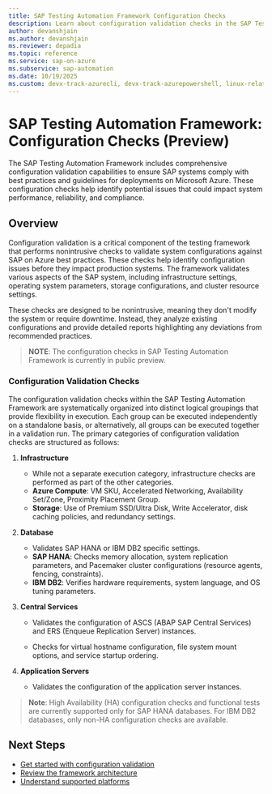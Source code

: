```yaml
---
title: SAP Testing Automation Framework Configuration Checks
description: Learn about configuration validation checks in the SAP Testing Automation Framework
author: devanshjain
ms.author: devanshjain
ms.reviewer: depadia
ms.topic: reference
ms.service: sap-on-azure
ms.subservice: sap-automation
ms.date: 10/19/2025
ms.custom: devx-track-azurecli, devx-track-azurepowershell, linux-related-content
---
```


# SAP Testing Automation Framework: Configuration Checks (Preview)

The SAP Testing Automation Framework includes comprehensive configuration validation capabilities to ensure SAP systems comply with best practices and guidelines for deployments on Microsoft Azure. These configuration checks help identify potential issues that could impact system performance, reliability, and compliance.

## Overview

Configuration validation is a critical component of the testing framework that performs nonintrusive checks to validate system configurations against SAP on Azure best practices. These checks help identify configuration issues before they impact production systems. The framework validates various aspects of the SAP system, including infrastructure settings, operating system parameters, storage configurations, and cluster resource settings.

These checks are designed to be nonintrusive, meaning they don't modify the system or require downtime. Instead, they analyze existing configurations and provide detailed reports highlighting any deviations from recommended practices.

> **NOTE**: The configuration checks in SAP Testing Automation Framework is currently in public preview.

### Configuration Validation Checks

The configuration validation checks within the SAP Testing Automation Framework are systematically organized into distinct logical groupings that provide flexibility in execution. Each group can be executed independently on a standalone basis, or alternatively, all groups can be executed together in a validation run. The primary categories of configuration validation checks are structured as follows:

1. **Infrastructure**

    - While not a separate execution category, infrastructure checks are performed as part of the other categories.
    - **Azure Compute**: VM SKU, Accelerated Networking, Availability Set/Zone, Proximity Placement Group.
    - **Storage**: Use of Premium SSD/Ultra Disk, Write Accelerator, disk caching policies, and redundancy settings.

2. **Database**

    - Validates SAP HANA or IBM DB2 specific settings.
    - **SAP HANA**: Checks memory allocation, system replication parameters, and Pacemaker cluster configurations (resource agents, fencing, constraints).
    - **IBM DB2**: Verifies hardware requirements, system language, and OS tuning parameters.

3. **Central Services**

    - Validates the configuration of ASCS (ABAP SAP Central Services) and ERS (Enqueue Replication Server) instances.

    - Checks for virtual hostname configuration, file system mount options, and service startup ordering.


3. **Application Servers**
    - Validates the configuration of the application server instances.


> **Note**: High Availability (HA) configuration checks and functional tests are currently supported only for SAP HANA databases. For IBM DB2 databases, only non-HA configuration checks are available.

## Next Steps

- [Get started with configuration validation](https://github.com/Azure/sap-automation-qa/tree/main/docs/CONFIGURATION_CHECKS.md)
- [Review the framework architecture](testing-framework-architecture.md)
- [Understand supported platforms](testing-framework-supportability.md)